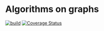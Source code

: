 # Algorithms on graphs

[![build](https://github.com/FilippoFantinato/algorithms-on-graphs/actions/workflows/build.yml/badge.svg?branch=main)](https://github.com/FilippoFantinato/algorithms-on-graphs/actions/workflows/build.yml)
[![Coverage Status](https://coveralls.io/repos/github/FilippoFantinato/algorithms-on-graphs/badge.svg?branch=main&service=github&kill_cache=1)](https://coveralls.io/github/FilippoFantinato/algorithms-on-graphs?branch=main)

